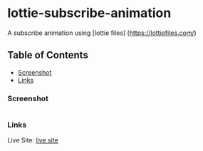 # lottie-subscribe-animation

A subscribe animation using [lottie files] (https://lottiefiles.com/)

## Table of Contents

- [Screenshot](#screenshot)
- [Links](#links)

### Screenshot

<img src="/images/lottie-Subscribe.png" alt="">

### Links

Live Site: [live site](https://subscribe-lottie.netlify.app/)



